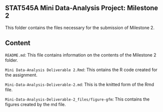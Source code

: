 ## STAT545A Mini Data-Analysis Project: Milestone 2
This folder contains the files necessary for the submission of Milestone 2.

## Content
`README.md`: This file contains information on the contents of the Milestone 2 folder.

`Mini Data-Analysis Deliverable 2.Rmd`: This ontains the R code created for the assignment. 

`Mini-Data-Analysis-Deliverable-2.md`: This is the knitted form of the Rmd file.

`Mini-Data-Analysis-Deliverable-2_files/figure-gfm`: This contains the figures created by the md file. 
